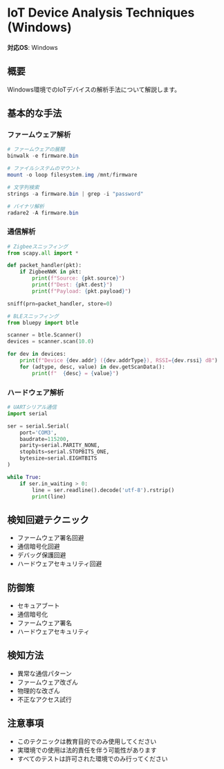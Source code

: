 # IoT Device Analysis Techniques (Windows)

**対応OS**: Windows

## 概要
Windows環境でのIoTデバイスの解析手法について解説します。

## 基本的な手法

### ファームウェア解析
```powershell
# ファームウェアの展開
binwalk -e firmware.bin

# ファイルシステムのマウント
mount -o loop filesystem.img /mnt/firmware

# 文字列検索
strings -a firmware.bin | grep -i "password"

# バイナリ解析
radare2 -A firmware.bin
```

### 通信解析
```python
# Zigbeeスニッフィング
from scapy.all import *

def packet_handler(pkt):
    if ZigbeeNWK in pkt:
        print(f"Source: {pkt.source}")
        print(f"Dest: {pkt.dest}")
        print(f"Payload: {pkt.payload}")

sniff(prn=packet_handler, store=0)

# BLEスニッフィング
from bluepy import btle

scanner = btle.Scanner()
devices = scanner.scan(10.0)

for dev in devices:
    print(f"Device {dev.addr} ({dev.addrType}), RSSI={dev.rssi} dB")
    for (adtype, desc, value) in dev.getScanData():
        print(f"  {desc} = {value}")
```

### ハードウェア解析
```python
# UARTシリアル通信
import serial

ser = serial.Serial(
    port='COM3',
    baudrate=115200,
    parity=serial.PARITY_NONE,
    stopbits=serial.STOPBITS_ONE,
    bytesize=serial.EIGHTBITS
)

while True:
    if ser.in_waiting > 0:
        line = ser.readline().decode('utf-8').rstrip()
        print(line)
```

## 検知回避テクニック
- ファームウェア署名回避
- 通信暗号化回避
- デバッグ保護回避
- ハードウェアセキュリティ回避

## 防御策
- セキュアブート
- 通信暗号化
- ファームウェア署名
- ハードウェアセキュリティ

## 検知方法
- 異常な通信パターン
- ファームウェア改ざん
- 物理的な改ざん
- 不正なアクセス試行

## 注意事項
- このテクニックは教育目的でのみ使用してください
- 実環境での使用は法的責任を伴う可能性があります
- すべてのテストは許可された環境でのみ行ってください 